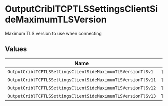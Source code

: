 # OutputCriblTCPTLSSettingsClientSideMaximumTLSVersion

Maximum TLS version to use when connecting


## Values

| Name                                                         | Value                                                        |
| ------------------------------------------------------------ | ------------------------------------------------------------ |
| `OutputCriblTCPTLSSettingsClientSideMaximumTLSVersionTlSv1`  | TLSv1                                                        |
| `OutputCriblTCPTLSSettingsClientSideMaximumTLSVersionTlSv11` | TLSv1.1                                                      |
| `OutputCriblTCPTLSSettingsClientSideMaximumTLSVersionTlSv12` | TLSv1.2                                                      |
| `OutputCriblTCPTLSSettingsClientSideMaximumTLSVersionTlSv13` | TLSv1.3                                                      |